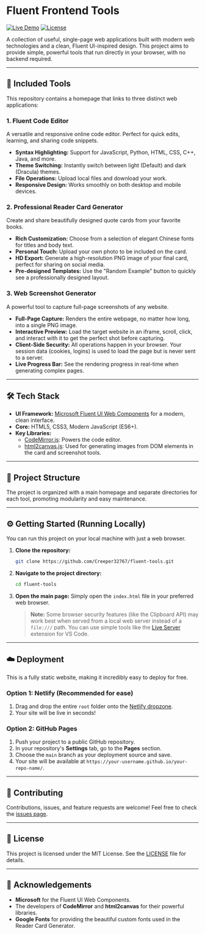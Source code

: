 # Fluent Frontend Tools

[![Live Demo](https://img.shields.io/badge/Live%20Demo-Visit-brightgreen?style=for-the-badge)]([(https://creeper32767.github.io/frontend-toolspack-creeper32767/)])
[![License](https://img.shields.io/badge/License-MIT-blue?style=for-the-badge)](./LICENSE)

A collection of useful, single-page web applications built with modern web technologies and a clean, Fluent UI-inspired design. This project aims to provide simple, powerful tools that run directly in your browser, with no backend required.

---

## 🚀 Included Tools

This repository contains a homepage that links to three distinct web applications:

### 1. Fluent Code Editor

A versatile and responsive online code editor. Perfect for quick edits, learning, and sharing code snippets.

*   **Syntax Highlighting:** Support for JavaScript, Python, HTML, CSS, C++, Java, and more.
*   **Theme Switching:** Instantly switch between light (Default) and dark (Dracula) themes.
*   **File Operations:** Upload local files and download your work.
*   **Responsive Design:** Works smoothly on both desktop and mobile devices.

### 2. Professional Reader Card Generator

Create and share beautifully designed quote cards from your favorite books.

*   **Rich Customization:** Choose from a selection of elegant Chinese fonts for titles and body text.
*   **Personal Touch:** Upload your own photo to be included on the card.
*   **HD Export:** Generate a high-resolution PNG image of your final card, perfect for sharing on social media.
*   **Pre-designed Templates:** Use the "Random Example" button to quickly see a professionally designed layout.

### 3. Web Screenshot Generator

A powerful tool to capture full-page screenshots of any website.

*   **Full-Page Capture:** Renders the entire webpage, no matter how long, into a single PNG image.
*   **Interactive Preview:** Load the target website in an iframe, scroll, click, and interact with it to get the perfect shot before capturing.
*   **Client-Side Security:** All operations happen in your browser. Your session data (cookies, logins) is used to load the page but is never sent to a server.
*   **Live Progress Bar:** See the rendering progress in real-time when generating complex pages.

---

## 🛠️ Tech Stack

*   **UI Framework:** [Microsoft Fluent UI Web Components](https://www.fast.design/docs/components/getting-started/) for a modern, clean interface.
*   **Core:** HTML5, CSS3, Modern JavaScript (ES6+).
*   **Key Libraries:**
    *   [CodeMirror.js](https://codemirror.net/): Powers the code editor.
    *   [html2canvas.js](https://html2canvas.hertzen.com/): Used for generating images from DOM elements in the card and screenshot tools.

---

## 📂 Project Structure

The project is organized with a main homepage and separate directories for each tool, promoting modularity and easy maintenance.


---

## ⚙️ Getting Started (Running Locally)

You can run this project on your local machine with just a web browser.

1.  **Clone the repository:**
    ```sh
    git clone https://github.com/Creeper32767/fluent-tools.git
    ```

2.  **Navigate to the project directory:**
    ```sh
    cd fluent-tools
    ```

3.  **Open the main page:**
    Simply open the `index.html` file in your preferred web browser.

    > **Note:** Some browser security features (like the Clipboard API) may work best when served from a local web server instead of a `file:///` path. You can use simple tools like the [Live Server](https://marketplace.visualstudio.com/items?itemName=ritwickdey.LiveServer) extension for VS Code.

---

## ☁️ Deployment

This is a fully static website, making it incredibly easy to deploy for free.

### Option 1: Netlify (Recommended for ease)

1.  Drag and drop the entire `root` folder onto the [Netlify dropzone](https://app.netlify.com/drop).
2.  Your site will be live in seconds!

### Option 2: GitHub Pages

1.  Push your project to a public GitHub repository.
2.  In your repository's **Settings** tab, go to the **Pages** section.
3.  Choose the `main` branch as your deployment source and save.
4.  Your site will be available at `https://your-username.github.io/your-repo-name/`.

---

## 🤝 Contributing

Contributions, issues, and feature requests are welcome! Feel free to check the [issues page](https://github.com/Creeper32767/fluent-tools/issues).

---

## 📄 License

This project is licensed under the MIT License. See the [LICENSE](LICENSE) file for details.

---

## 🙏 Acknowledgements

*   **Microsoft** for the Fluent UI Web Components.
*   The developers of **CodeMirror** and **html2canvas** for their powerful libraries.
*   **Google Fonts** for providing the beautiful custom fonts used in the Reader Card Generator.
